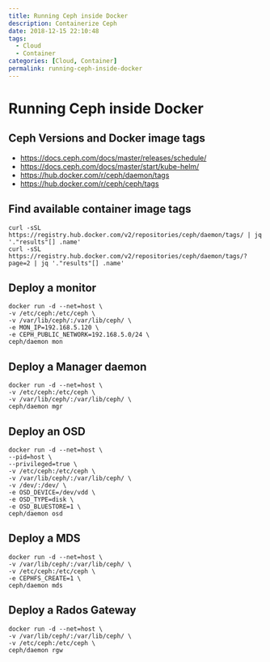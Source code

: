 ```yaml
---
title: Running Ceph inside Docker
description: Containerize Ceph
date: 2018-12-15 22:10:48
tags:
  - Cloud
  - Container
categories: [Cloud, Container]
permalink: running-ceph-inside-docker
---
```


# Running Ceph inside Docker

## Ceph Versions and Docker image tags
- https://docs.ceph.com/docs/master/releases/schedule/
- https://docs.ceph.com/docs/master/start/kube-helm/
- https://hub.docker.com/r/ceph/daemon/tags
- https://hub.docker.com/r/ceph/ceph/tags

## Find available container image tags

    curl -sSL https://registry.hub.docker.com/v2/repositories/ceph/daemon/tags/ | jq '."results"[] .name'
    curl -sSL https://registry.hub.docker.com/v2/repositories/ceph/daemon/tags/?page=2 | jq '."results"[] .name'

## Deploy a monitor

    docker run -d --net=host \
    -v /etc/ceph:/etc/ceph \
    -v /var/lib/ceph/:/var/lib/ceph/ \
    -e MON_IP=192.168.5.120 \
    -e CEPH_PUBLIC_NETWORK=192.168.5.0/24 \
    ceph/daemon mon

## Deploy a Manager daemon

    docker run -d --net=host \
    -v /etc/ceph:/etc/ceph \
    -v /var/lib/ceph/:/var/lib/ceph/ \
    ceph/daemon mgr

## Deploy an OSD

    docker run -d --net=host \
    --pid=host \
    --privileged=true \
    -v /etc/ceph:/etc/ceph \
    -v /var/lib/ceph/:/var/lib/ceph/ \
    -v /dev/:/dev/ \
    -e OSD_DEVICE=/dev/vdd \
    -e OSD_TYPE=disk \
    -e OSD_BLUESTORE=1 \
    ceph/daemon osd

## Deploy a MDS

    docker run -d --net=host \
    -v /var/lib/ceph/:/var/lib/ceph/ \
    -v /etc/ceph:/etc/ceph \
    -e CEPHFS_CREATE=1 \
    ceph/daemon mds

## Deploy a Rados Gateway

    docker run -d --net=host \
    -v /var/lib/ceph/:/var/lib/ceph/ \
    -v /etc/ceph:/etc/ceph \
    ceph/daemon rgw
